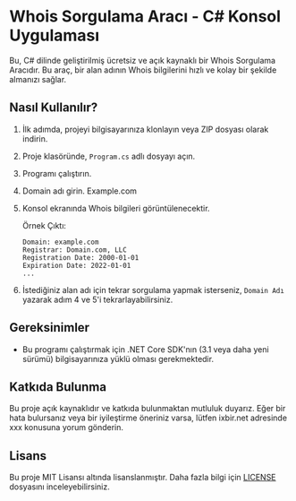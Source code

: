 # Whois Sorgulama Aracı - C# Konsol Uygulaması

Bu, C# dilinde geliştirilmiş ücretsiz ve açık kaynaklı bir Whois Sorgulama Aracıdır. Bu araç, bir alan adının Whois bilgilerini hızlı ve kolay bir şekilde almanızı sağlar.

## Nasıl Kullanılır?

1. İlk adımda, projeyi bilgisayarınıza klonlayın veya ZIP dosyası olarak indirin.

2. Proje klasöründe, `Program.cs` adlı dosyayı açın.

3. Programı çalıştırın.

4. Domain adı girin. Example.com

5. Konsol ekranında Whois bilgileri görüntülenecektir.

   Örnek Çıktı:
   ```
   Domain: example.com
   Registrar: Domain.com, LLC
   Registration Date: 2000-01-01
   Expiration Date: 2022-01-01
   ...
   ```

6. İstediğiniz alan adı için tekrar sorgulama yapmak isterseniz, `Domain Adı` yazarak adım 4 ve 5'i tekrarlayabilirsiniz.

## Gereksinimler

- Bu programı çalıştırmak için .NET Core SDK'nın (3.1 veya daha yeni sürümü) bilgisayarınıza yüklü olması gerekmektedir.

## Katkıda Bulunma

Bu proje açık kaynaklıdır ve katkıda bulunmaktan mutluluk duyarız. Eğer bir hata bulursanız veya bir iyileştirme öneriniz varsa, lütfen ixbir.net adresinde xxx konusuna yorum gönderin.

## Lisans

Bu proje MIT Lisansı altında lisanslanmıştır. Daha fazla bilgi için [LICENSE](LICENSE) dosyasını inceleyebilirsiniz.
